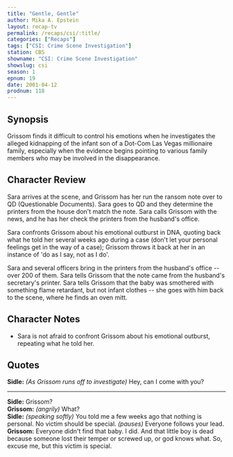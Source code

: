 ```yaml
---
title: "Gentle, Gentle"
author: Mika A. Epstein
layout: recap-tv
permalink: /recaps/csi/:title/
categories: ["Recaps"]
tags: ["CSI: Crime Scene Investigation"]
station: CBS
showname: "CSI: Crime Scene Investigation"
showslug: csi
season: 1
epnum: 19
date: 2001-04-12
prodnum: 118  
---
```


## Synopsis

Grissom finds it difficult to control his emotions when he investigates the alleged kidnapping of the infant son of a Dot-Com Las Vegas millionaire family, especially when the evidence begins pointing to various family members who may be involved in the disappearance.

## Character Review

Sara arrives at the scene, and Grissom has her run the ransom note over to QD (Questionable Documents). Sara goes to QD and they determine the printers from the house don't match the note. Sara calls Grissom with the news, and he has her check the printers from the husband's office.

Sara confronts Grissom about his emotional outburst in DNA, quoting back what he told her several weeks ago during a case (don't let your personal feelings get in the way of a case); Grissom throws it back at her in an instance of 'do as I say, not as I do'.

Sara and several officers bring in the printers from the husband's office -- over 200 of them. Sara tells Grissom that the note came from the husband's secretary's printer. Sara tells Grissom that the baby was smothered with something flame retardant, but not infant clothes -- she goes with him back to the scene, where he finds an oven mitt.

## Character Notes

* Sara is not afraid to confront Grissom about his emotional outburst, repeating what he told her.

## Quotes

**Sidle:** _(As Grissom runs off to investigate)_ Hey, can I come with you?  

- - -

**Sidle:** Grissom?  
**Grissom:** _(angrily)_ What?  
**Sidle:** _(speaking softly)_ You told me a few weeks ago that nothing is personal. No victim should be special. _(pauses)_ Everyone follows your lead.  
**Grissom:** Everyone didn't find that baby. I did. And that little boy is dead because someone lost their temper or screwed up, or god knows what. So, excuse me, but this victim is special.

